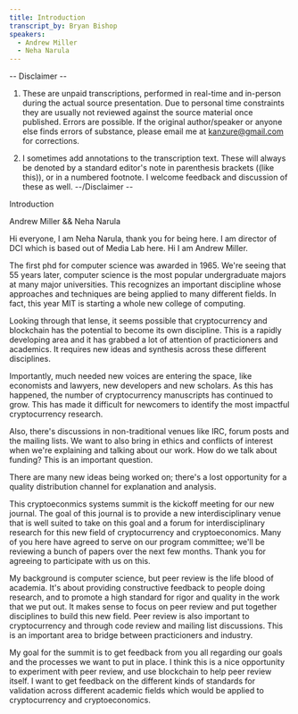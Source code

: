 ```yaml
---
title: Introduction
transcript_by: Bryan Bishop
speakers:
  - Andrew Miller
  - Neha Narula
---
```

-- Disclaimer --
1.  These are unpaid transcriptions, performed in real-time and in-person during the actual source presentation. Due to personal time constraints they are usually not reviewed against the source material once published. Errors are possible. If the original author/speaker or anyone else finds errors of substance, please email me at kanzure@gmail.com for corrections.

2.  I sometimes add annotations to the transcription text. These will always be denoted by a standard editor's note in parenthesis brackets ((like this)), or in a numbered footnote. I welcome feedback and discussion of these as well.
--/Disclaimer --

Introduction

Andrew Miller && Neha Narula

Hi everyone, I am Neha Narula, thank you for being here. I am director of DCI which is based out of Media Lab here. Hi I am Andrew Miller.

The first phd for computer science was awarded in 1965. We're seeing that 55 years later, computer science is the most popular undergraduate majors at many major universities. This recognizes an important discipline whose approaches and techniques are being applied to many different fields. In fact, this year MIT is starting a whole new college of computing.

Looking through that lense, it seems possible that cryptocurrency and blockchain has the potential to become its own discipline. This is a rapidly developing area and it has grabbed a lot of attention of practicioners and academics. It requires new ideas and synthesis across these different disciplines.

Importantly, much needed new voices are entering the space, like economists and lawyers, new developers and new scholars. As this has happened, the number of cryptocurrency manuscripts has continued to grow. This has made it difficult for newcomers to identify the most impactful cryptocurrency research.

Also, there's discussions in non-traditional venues like IRC, forum posts and the mailing lists. We want to also bring in ethics and conflicts of interest when we're explaining and talking about our work. How do we talk about funding? This is an important question.

There are many new ideas being worked on; there's a lost opportunity for a quality distribution channel for explanation and analysis.

This cryptoeconmics systems summit is the kickoff meeting for our new journal. The goal of this journal is to provide a new interdisciplinary venue that is well suited to take on this goal and a forum for interdisciplinary research for this new field of cryptocurrency and cryptoeconomics. Many of you here have agreed to serve on our program committee; we'll be reviewing a bunch of papers over the next few months. Thank you for agreeing to participate with us on this.

My background is computer science, but peer review is the life blood of academia. It's about providing constructive feedback to people doing research, and to promote a high standard for rigor and quality in the work that we put out. It makes sense to focus on peer review and put together disciplines to build this new field. Peer review is also important to cryptocurrency and through code review and mailing list discussions. This is an important area to bridge between practicioners and industry.

My goal for the summit is to get feedback from you all regarding our goals and the processes we want to put in place. I think this is a nice opportunity to experiment with peer review, and use blockchain to help peer review itself. I want to get feedback on the different kinds of standards for validation across different academic fields which would be applied to cryptocurrency and cryptoeconomics.


